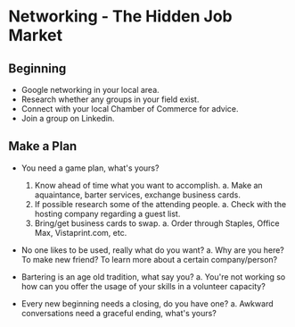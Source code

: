 <!-- TITLE: Networking -->
<!-- SUBTITLE: Its Important to Your Success -->

# Networking - The Hidden Job Market

## Beginning
- Google networking in your local area.
- Research whether any groups in your field exist.
- Connect with your local Chamber of Commerce for advice.
- Join a group on Linkedin.

## Make a Plan
- You need a game plan, what's yours?
  1.  Know ahead of time what you want to accomplish.
       a. Make an aquaintance, barter services, exchange business cards.
  2.  If possible research some of the attending people.
       a. Check with the hosting company regarding a guest list.
  3.  Bring/get business cards to swap.
       a. Order through Staples, Office Max, Vistaprint.com, etc.
	
- No one likes to be used, really what do you want?
				a.  Why are  you here? To  make new friend? To learn more about a certain company/person?
- Bartering is an age old tradition, what say you?
				a. You're not working so how can you offer the usage of your skills in a volunteer capacity?
- Every new beginning needs a closing, do you have one?
				a.  Awkward conversations need a graceful ending, what's yours?